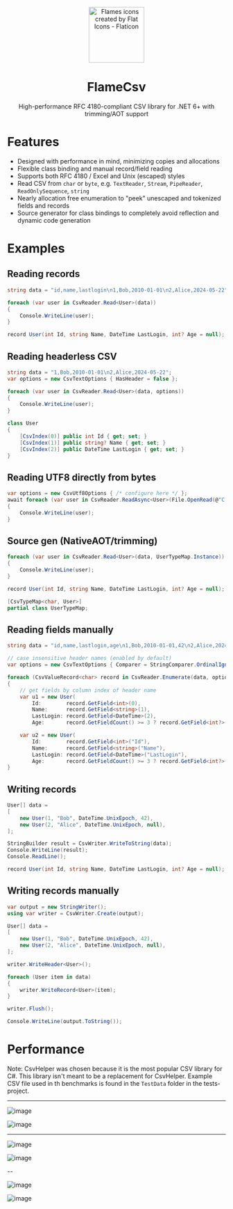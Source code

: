 <p align="center">
  <img
    width="128"
    height="128"
    title="Flames icons created by Flat Icons - Flaticon"
    src="https://user-images.githubusercontent.com/68028366/197605525-a4a8c70f-d757-441b-a26a-adcfaca9ee03.png" />
  <h1 align="center">FlameCsv</h1>
  <p align="center">High-performance RFC 4180-compliant CSV library for .NET 6+ with trimming/AOT support</p>
</p>

# Features

- Designed with performance in mind, minimizing copies and allocations
- Flexible class binding and manual record/field reading
- Supports both RFC 4180 / Excel and Unix (escaped) styles
- Read CSV from `char` or `byte`, e.g. `TextReader`, `Stream`, `PipeReader`, `ReadOnlySequence`, `string`
- Nearly allocation free enumeration to "peek" unescaped and tokenized fields and records
- Source generator for class bindings to completely avoid reflection and dynamic code generation

# Examples

## Reading records
```csharp
string data = "id,name,lastlogin\n1,Bob,2010-01-01\n2,Alice,2024-05-22";

foreach (var user in CsvReader.Read<User>(data))
{
    Console.WriteLine(user);
}

record User(int Id, string Name, DateTime LastLogin, int? Age = null);
```

## Reading headerless CSV
```csharp
string data = "1,Bob,2010-01-01\n2,Alice,2024-05-22";
var options = new CsvTextOptions { HasHeader = false };

foreach (var user in CsvReader.Read<User>(data, options))
{
    Console.WriteLine(user);
}

class User
{
    [CsvIndex(0)] public int Id { get; set; }
    [CsvIndex(1)] public string? Name { get; set; }
    [CsvIndex(2)] public DateTime LastLogin { get; set; }
}
```

## Reading UTF8 directly from bytes
```csharp
var options = new CsvUtf8Options { /* configure here */ };
await foreach (var user in CsvReader.ReadAsync<User>(File.OpenRead(@"C:\test.csv"), options))
{
    Console.WriteLine(user);
}
```

## Source gen (NativeAOT/trimming)
```csharp
foreach (var user in CsvReader.Read<User>(data, UserTypeMap.Instance))
{
    Console.WriteLine(user);
}

record User(int Id, string Name, DateTime LastLogin, int? Age = null);

[CsvTypeMap<char, User>]
partial class UserTypeMap;
```

## Reading fields manually
```csharp
string data = "id,name,lastlogin,age\n1,Bob,2010-01-01,42\n2,Alice,2024-05-22,\n";

// case insensitive header names (enabled by default)
var options = new CsvTextOptions { Comparer = StringComparer.OrdinalIgnoreCase };

foreach (CsvValueRecord<char> record in CsvReader.Enumerate(data, options))
{
    // get fields by column index of header name
    var u1 = new User(
        Id:        record.GetField<int>(0),
        Name:      record.GetField<string>(1),
        LastLogin: record.GetField<DateTime>(2),
        Age:       record.GetFieldCount() >= 3 ? record.GetField<int?>(3) : null);

    var u2 = new User(
        Id:        record.GetField<int>("Id"),
        Name:      record.GetField<string>("Name"),
        LastLogin: record.GetField<DateTime>("LastLogin"),
        Age:       record.GetFieldCount() >= 3 ? record.GetField<int?>("Age") : null);
}
```

## Writing records
```csharp
User[] data =
[
    new User(1, "Bob", DateTime.UnixEpoch, 42),
    new User(2, "Alice", DateTime.UnixEpoch, null),
];

StringBuilder result = CsvWriter.WriteToString(data);
Console.WriteLine(result);
Console.ReadLine();

record User(int Id, string Name, DateTime LastLogin, int? Age = null);
```

## Writing records manually
```csharp
var output = new StringWriter();
using var writer = CsvWriter.Create(output);

User[] data =
[
    new User(1, "Bob", DateTime.UnixEpoch, 42),
    new User(2, "Alice", DateTime.UnixEpoch, null),
];

writer.WriteHeader<User>();

foreach (User item in data)
{
    writer.WriteRecord<User>(item);
}

writer.Flush();

Console.WriteLine(output.ToString());
```


# Performance

Note: CsvHelper was chosen because it is the most popular CSV library for C#. This library isn't meant to be a replacement for CsvHelper.
Example CSV file used in th benchmarks is found in the `TestData` folder in the tests-project.

---

![image](https://user-images.githubusercontent.com/68028366/235344076-a82ccca6-b3a1-4a00-9509-dcf261aaad06.png)

![image](https://user-images.githubusercontent.com/68028366/235345259-87c1013b-91b4-4d60-bcaf-5924ed467df4.png)

---

![image](https://user-images.githubusercontent.com/68028366/235345278-67fef09b-b742-442b-a680-0e8675e8309c.png)

![image](https://user-images.githubusercontent.com/68028366/235345292-c77d3870-9fc6-456e-9e6b-05effd1300f5.png)

--

![image](https://user-images.githubusercontent.com/68028366/236668926-2e928850-36b8-4610-a50e-168fa56de8e0.png)

![image](https://user-images.githubusercontent.com/68028366/236668945-440fff1a-3b2d-4f57-8f94-6231f62afacc.png)
